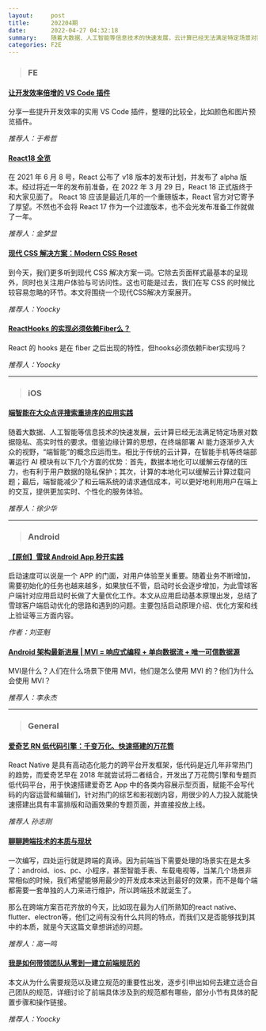 ```yaml
---
layout:     post
title:      202204期
date:       2022-04-27 04:32:18
summary:    随着大数据、人工智能等信息技术的快速发展，云计算已经无法满足特定场景对数据隐私、高实时性的要求。借鉴边缘计算的思想，在终端部署 AI 能力逐渐步入大众的视野，“端智能”的概念应运而生。相比于传统的云计算，在智能手机等终端部署运行 AI 模块有以下几个方面的优势：首先，数据本地化可以缓解云存储的压力，也有利于用户数据的隐私保护；其次，计算的本地化可以缓解云计算过载问题；最后，端智能减少了和云端系统的请求通信成本，可以更好地利用用户在端上的交互，提供更加实时、个性化的服务体验。
categories: F2E
---
```



> ### FE

#### [让开发效率倍增的 VS Code 插件](https://mp.weixin.qq.com/s/PEjIyPqupnf-nDFJdvQPxg)

分享一些提升开发效率的实用 VS Code 插件，整理的比较全，比如颜色和图片预览插件。

*推荐人：于希哲*

#### [React18 全览](https://cloud.tencent.com/developer/article/1771835)

在 2021 年 6 月 8 号，React 公布了 v18 版本的发布计划，并发布了 alpha 版本。经过将近一年的发布前准备，在 2022 年 3 月 29 日，React 18 正式版终于和大家见面了。
React 18 应该是最近几年的一个重磅版本，React 官方对它寄予了厚望。不然也不会将 React 17 作为一个过渡版本，也不会光发布准备工作就做了一年。

*推荐人：金梦显*


#### [现代 CSS 解决方案：Modern CSS Reset](https://juejin.cn/post/7086280551446888462)

到今天，我们更多听到现代 CSS 解决方案一词。它除去页面样式最基本的呈现外，同时也关注用户体验与可访问性。这也可能是过去，我们在写 CSS 的时候比较容易忽略的环节。本文将围绕一个现代CSS解决方案展开。


*推荐人：Yoocky*


#### [ReactHooks 的实现必须依赖Fiber么？](https://juejin.cn/post/7087172219226292237)

React 的 hooks 是在 fiber 之后出现的特性，但hooks必须依赖Fiber实现吗？

*推荐人：Yoocky*

---

> ### iOS

#### [端智能在大众点评搜索重排序的应用实践](https://tech.meituan.com/2022/02/24/edge-search-rerank.html)

随着大数据、人工智能等信息技术的快速发展，云计算已经无法满足特定场景对数据隐私、高实时性的要求。借鉴边缘计算的思想，在终端部署 AI 能力逐渐步入大众的视野，“端智能”的概念应运而生。相比于传统的云计算，在智能手机等终端部署运行 AI 模块有以下几个方面的优势：首先，数据本地化可以缓解云存储的压力，也有利于用户数据的隐私保护；其次，计算的本地化可以缓解云计算过载问题；最后，端智能减少了和云端系统的请求通信成本，可以更好地利用用户在端上的交互，提供更加实时、个性化的服务体验。

*推荐人：徐少华*

---

> ### Android


#### [【原创】雪球 Android App 秒开实践](https://juejin.cn/post/7081606242212413447)

启动速度可以说是一个 APP 的门面，对用户体验至关重要。随着业务不断增加，需要初始化的任务也越来越多，如果放任不管，启动时长会逐步增加，为此雪球客户端针对应用启动时长做了大量优化工作。本文从应用启动基本原理出发，总结了雪球客户端启动优化的思路和遇到的问题。主要包括启动原理介绍、优化方案和线上验证等三方面内容。

*作者：刘亚魁*

#### [Android 架构最新进展 | MVI = 响应式编程 + 单向数据流 + 唯一可信数据源](https://juejin.cn/post/7087717477246369805)

MVI是什么？人们在什么场景下使用 MVI，他们是怎么使用 MVI 的？他们为什么会使用 MVI？

*推荐人：李永杰*

---

> ### General


#### [爱奇艺 RN 低代码引擎：千变万化、快速搭建的万花筒](https://mp.weixin.qq.com/s/m2e0ocKzIJsKupeRkxEJCw)

React Native 是具有高动态化能力的跨平台开发框架，低代码是近几年非常热门的趋势，而爱奇艺早在 2018 年就尝试将二者结合，开发出了万花筒引擎和专题页低代码平台，用于快速搭建爱奇艺 App 中的各类内容展示型页面，赋能不会写代码的内容运营和编辑们，针对热门的综艺和影视剧内容，用很少的人力投入就能快速搭建出具有丰富排版和动画效果的专题页面，并直接投放上线。

*推荐人 孙志刚*

#### [聊聊跨端技术的本质与现状](https://mp.weixin.qq.com/s/p9Ds_yUY0OenHN_121BqkQ)

一次编写，四处运行就是跨端的真谛。因为前端当下需要处理的场景实在是太多了：android、ios、pc、小程序，甚至智能手表、车载电视等，当某几个场景非常相似的时候，我们希望能够用最少的开发成本来达到最好的效果，而不是每个端都需要一套单独的人力来进行维护，所以跨端技术就诞生了。

那么在跨端方案百花齐放的今天，比如现在最为人们所熟知的react native、flutter、electron等，他们之间有没有什么共同的特点，而我们又是否能够找到其中的本质，就是今天这篇文章想讲述的问题。

*推荐人：高一鸣*

#### [我是如何带领团队从零到一建立前端规范的](https://juejin.cn/post/7085257325165936648)

本文从为什么需要规范以及建立规范的重要性出发，逐步引申出如何去建立适合自己团队的规范，详细讨论了前端具体涉及到的规范都有哪些，部分小节有具体的配置步骤和操作链接。

*推荐人：Yoocky*